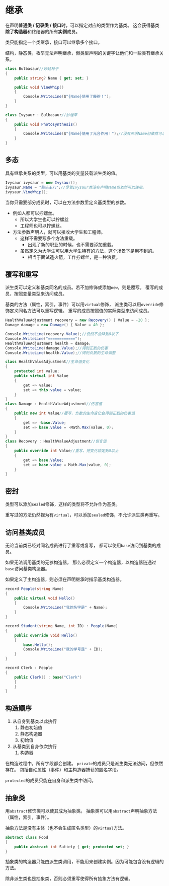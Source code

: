 ﻿# 继承

在声明**普通类 / 记录类 / 接口**时，可以指定对应的类型作为基类。
这会获得基类**除了构造器**和终结器的所有**实例**成员。

类只能指定一个类继承，接口可以继承多个接口。

结构，静态类，枚举无法声明继承，但类型声明的关键字让他们和一些类有继承关系。

```csharp
class Bulbasaur//妙蛙种子
{ 
	public string? Name { get; set; }

	public void VineWhip()
	{
		Console.WriteLine($"{Name}使用了藤辫！");
	}
}

class Ivysaur : Bulbasaur//妙蛙草
{
	public void Photosynthesis()
	{
		Console.WriteLine($"{Name}使用了光合作用！");//没有声明Name但依然可以使用。
	}
}
```

## 多态

具有继承关系的类型，可以用基类的变量装载派生类的值。

```csharp
Ivysaur ivysaur = new Ivysaur();
ivysaur.Name = "蒜头王八";//尽管Ivysaur类没有声明Name但依然可以使用。
ivysaur.VineWhip();
```

当你只需要部分成员时，可以在方法参数里定义基类型的参数。

- 例如人都可以拧螺丝。
  - 所以大学生也可以拧螺丝
  - 工程师也可以拧螺丝。 
- 方法参数声明人，就可以接收大学生和工程师。
  - 这样不需要写多个方法重载。
	- 出现了新的职业的时候，也不需要添加重载。
  - 虽然定义为大学生可以用大学生特有的方法，这个场景下是用不到的。
	- 相当于面试造火箭，工作拧螺丝，是一种浪费。


## 覆写和重写

派生类可以定义和基类同名的成员。若不加修饰或添加`new`，则是覆写。
覆写的成员，按照变量类型来访问成员。

基类的方法（属性，索引，事件）可以用`virtual`修饰，
派生类可以用`override`修饰定义同名方法可以重写逻辑。
重写的成员按照值的实际类型来访问成员。

```csharp
HealthValueAdjustment recovery = new Recovery() { Value = -20 };
Damage damage = new Damage() { Value = 40 };

Console.WriteLine(recovery.Value);//仍然不会降到0以下
Console.WriteLine("============");
HealthValueAdjustment health = damage;
Console.WriteLine(damage.Value);//得到正数的伤害
Console.WriteLine(health.Value);//得到负数的生命调整

class HealthValueAdjustment//生命值变化
{
	protected int value;
	public virtual int Value
	{
		get => value;
		set => this.value = value;
	}
}
class Damage : HealthValueAdjustment//伤害值
{
	public new int Value//覆写，负数的生命变化会得到正数的伤害值
	{
		get => -base.Value;
		set => base.value = -Math.Max(value, 0);
	}
}
class Recovery : HealthValueAdjustment//恢复值
{
	public override int Value//重写，把变化锁定到0以上
	{
		get => base.Value;
		set => base.value = Math.Max(value, 0);
	}
}
```

## 密封

类型可以添加`sealed`修饰，这样的类型将不允许作为基类。

重写过的方法仍然视为有`virtual`，可以添加`sealed`修饰，不允许派生类再重写。

## 访问基类成员

无论当前类已经对同名成员进行了重写或复写，
都可以使用`base`访问到基类的成员。

如果无法调用基类的无参构造器，
那么必须定义一个构造器，以构造器链通过`base`访问基类构造器。

如果定义了主构造器，则必须在声明继承时指示基类构造器。

```csharp
record People(string Name)
{
	public virtual void Hello()
	{
		Console.WriteLine("我的名字是" + Name);
	}
}

record Student(string Name, int ID) : People(Name)
{
	public override void Hello()
	{
		base.Hello();
		Console.WriteLine("我的学号是" + ID);
	}
}

record Clerk : People
{
	public Clerk() : base("Clerk")
	{
	}
}
```

## 构造顺序

1. 从自身到基类以此执行
   1. 静态初始值
   2. 静态构造器
   3. 初始值
2. 从基类到自身依次执行
   1. 构造器

在构造过程中，所有字段都会创建。
`private`的成员只是派生类无法访问，但依然存在。
包括自动属性（事件）和主构造器捕获的匿名字段。

`protected`的成员只能在自身和派生类中访问。

## 抽象类

用`abstract`修饰类可以使其成为抽象类。
抽象类可以用`abstract`声明抽象方法（属性，索引，事件）。

抽象方法是没有主体（也不会生成匿名类型）的`virtual`方法。

```csharp
abstract class Food
{
	public abstract int Satiety { get; protected set; }
}
```

抽象类的构造器只能由派生类调用，不能用来创建实例。因为可能包含没有逻辑的方法。

除非派生类也是抽象类，否则必须重写使得所有抽象方法有逻辑。